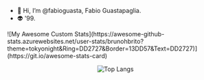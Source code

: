 - 👋 Hi, I’m @fabioguasta, Fabio Guastapaglia. 
- 👽 '99.

<span align="center">
![My Awesome Custom Stats](https://awesome-github-stats.azurewebsites.net/user-stats/brunohbrito?theme=tokyonight&Ring=DD2727&Border=13DD57&Text=DD2727)](https://git.io/awesome-stats-card)

 ![Top Langs](https://github-readme-stats.vercel.app/api/top-langs/?username=fabioguasta&theme=tokyonight) </span>


